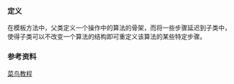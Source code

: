 ### 定义
在模板方法中，父类定义一个操作中的算法的骨架，而将一些步骤延迟到子类中，使得子类可以不改变一个算法的结构即可重定义该算法的某些特定步骤。

### 参考资料
[菜鸟教程](https://www.runoob.com/design-pattern/template-pattern.html)